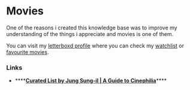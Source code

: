 # Movies

One of the reasons i created this knowledge base was to improve my understanding of the things i appreciate and movies is one of them.  
  
You can visit my [letterboxd profile](https://letterboxd.com/O_Barbas/) where you can check my [watchlist](https://letterboxd.com/O_Barbas/watchlist/) or [favourite movies](https://letterboxd.com/o_barbas/likes/films/).

### Links

* \*\*\*\*[**Curated List by Jung Sung-il \| A Guide to Cinephilia**](https://www.reddit.com/r/TrueFilm/comments/bdk9zo/a_guide_to_cinephilia_140_films_every_aspiring/)\*\*\*\*



